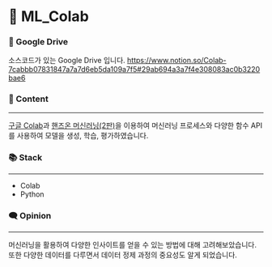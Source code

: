 # 🧠 ML_Colab

### 💾 Google Drive
소스코드가 있는 Google Drive 입니다.
https://www.notion.so/Colab-7cabbb07831847a7a7d6eb5da109a7f5#29ab694a3a7f4e308083ac0b3220bae6


### 📄 Content

---

[구글 Colab](https://colab.research.google.com/notebooks/welcome.ipynb?hl=ko)과 [핸즈온 머신러닝(2판)](https://search.daum.net/search?w=bookpage&bookId=5349704&tab=introduction&DA=LB2&q=%ED%95%B8%EC%A6%88%EC%98%A8%20%EB%A8%B8%EC%8B%A0%EB%9F%AC%EB%8B%9D)을 이용하여 머신러닝 프로세스와 다양한 함수 API를 사용하여 모델을 생성, 학습, 평가하였습니다.

### 📚 Stack

---

- Colab
- Python

### 🗨️ Opinion

---

머신러닝을 활용하여 다양한 인사이트를 얻을 수 있는 방법에 대해 고려해보았습니다. 또한 다양한 데이터를 다루면서 데이터 정제 과정의 중요성도 알게 되었습니다.
